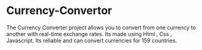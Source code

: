 # Currency-Convertor

The Currency Converter project allows you to convert from one currency to another with real-time exchange rates.
Its made using Html , Css , Javascript.
Its reliable and can convert currencies for 159 countries.
